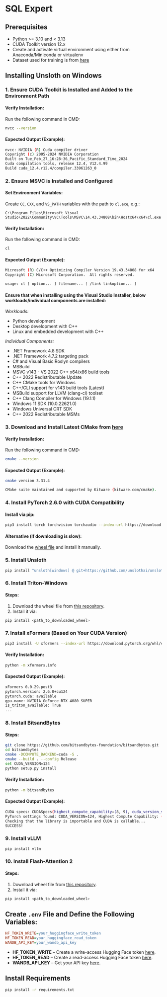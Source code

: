 # SQL Expert

## Prerequisites
- Python >= 3.10 and < 3.13
- CUDA Toolkit version 12.x
- Create and activate virtual environment using either from Anaconda/Miniconda or virtualenv
- Dataset used for training is from [here](https://huggingface.co/datasets/gretelai/synthetic_text_to_sql)

## Installing Unsloth on Windows

### 1. Ensure CUDA Toolkit is Installed and Added to the Environment Path

#### Verify Installation:
Run the following command in CMD:
```bash
nvcc --version
```
#### Expected Output (Example):
```bash
nvcc: NVIDIA (R) Cuda compiler driver
Copyright (c) 2005-2024 NVIDIA Corporation
Built on Tue_Feb_27_16:28:36_Pacific_Standard_Time_2024
Cuda compilation tools, release 12.4, V12.4.99
Build cuda_12.4.r12.4/compiler.33961263_0
```

### 2. Ensure MSVC is Installed and Configured

#### Set Environment Variables:
Create `CC`, `CXX`, and `VS_PATH` variables with the path to `cl.exe`, e.g.:
```
C:\Program Files\Microsoft Visual Studio\2022\Community\VC\Tools\MSVC\14.43.34808\bin\Hostx64\x64\cl.exe
```

#### Verify Installation:
Run the following command in CMD:
```bash
cl
```
#### Expected Output (Example):
```bash
Microsoft (R) C/C++ Optimizing Compiler Version 19.43.34808 for x64
Copyright (C) Microsoft Corporation.  All rights reserved.

usage: cl [ option... ] filename... [ /link linkoption... ]
```

#### Ensure that when installing using the Visual Studio Installer, below workloads/individual components are installed:
*Workloads:*
- Python development
- Desktop development with C++
- Linux and embedded development with C++

*Individual Components:*
- .NET Framework 4.8 SDK
- .NET Framework 4.7.2 targeting pack
- C# and Visual Basic Roslyn compilers
- MSBuild
- MSVC v143 - VS 2022 C++ x64/x86 build tools
- C++ 2022 Redistributable Update
- C++ CMake tools for Windows
- C++/CLI support for v143 build tools (Latest)
- MSBuild support for LLVM (clang-cl) toolset
- C++ Clang Compiler for Windows (19.1.1)
- Windows 11 SDK (10.0.22621.0)
- Windows Universal CRT SDK
- C++ 2022 Redistributable MSMs

### 3. Download and Install Latest CMake from [here](https://cmake.org/download/)

#### Verify Installation:
Run the following command in CMD:
```bash
cmake --version
```

#### Expected Output (Example):
```bash
cmake version 3.31.4

CMake suite maintained and supported by Kitware (kitware.com/cmake).
```

### 4. Install PyTorch 2.6.0 with CUDA Compatibility

#### Install via pip:
```bash
pip3 install torch torchvision torchaudio --index-url https://download.pytorch.org/whl/cu124
```

#### Alternative (if downloading is slow):
Download the [wheel file](https://download.pytorch.org/whl/torch/) and install it manually.

### 5. Install Unsloth
```bash
pip install "unsloth[windows] @ git+https://github.com/unslothai/unsloth.git"
```

### 6. Install Triton-Windows

#### Steps:
1. Download the wheel file from [this repository](https://github.com/woct0rdho/triton-windows/releases).
2. Install it via:
```bash
pip install <path_to_downloaded_wheel>
```

### 7. Install xFormers (Based on Your CUDA Version)
```bash
pip3 install -U xformers --index-url https://download.pytorch.org/whl/cu124
```

#### Verify Installation:
```bash
python -m xformers.info
```

#### Expected Output (Example):
```bash
xFormers 0.0.29.post3
pytorch.version: 2.6.0+cu124
pytorch.cuda: available
gpu.name: NVIDIA GeForce RTX 4080 SUPER
is_triton_available: True
...
```

### 8. Install BitsandBytes

#### Steps:
```bash
git clone https://github.com/bitsandbytes-foundation/bitsandbytes.git
cd bitsandbytes
cmake -DCOMPUTE_BACKEND=cuda -S .
cmake --build . --config Release
set CUDA_VERSION=124
python setup.py install
```

#### Verify Installation:
```bash
python -m bitsandbytes
```

#### Expected Output (Example):
```bash
CUDA specs: CUDASpecs(highest_compute_capability=(8, 9), cuda_version_string='124', cuda_version_tuple=(12, 4))
PyTorch settings found: CUDA_VERSION=124, Highest Compute Capability: (8, 9).
Checking that the library is importable and CUDA is callable...
SUCCESS!
```

### 9. Install vLLM
```bash
pip install vllm
```

### 10. Install Flash-Attention 2
#### Steps:
1. Download wheel file from [this repository](https://github.com/kingbri1/flash-attention/releases).
2. Install it via:
```bash
pip install <path_to_downloaded_wheel>
```

## Create `.env` File and Define the Following Variables:
```ini
HF_TOKEN_WRITE=your_huggingface_write_token
HF_TOKEN_READ=your_huggingface_read_token
WANDB_API_KEY=your_wandb_api_key
```

- **HF_TOKEN_WRITE** – Create a write-access Hugging Face token [here](https://huggingface.co/settings/tokens).  
- **HF_TOKEN_READ** – Create a read-access Hugging Face token [here](https://huggingface.co/settings/tokens).  
- **WANDB_API_KEY** – Get your API key [here](https://wandb.ai/site).

## Install Requirements
```bash
pip install -r requirements.txt
```